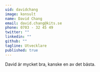```yaml
---
uid: davidchang
image: konsult
name: David Chang
email: david.chang@kits.se
phone: 0703 - 32 45 49
twitter: ""
linkedin: ""
github: ""
tagline: Utvecklare
published: true
---
```


David är mycket bra, kanske en av det bästa.
